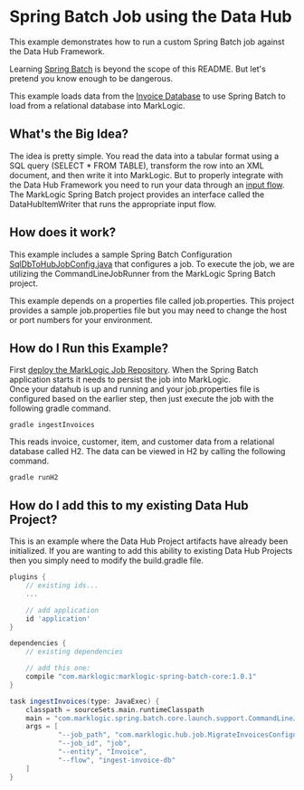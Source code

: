 # Spring Batch Job using the Data Hub

This example demonstrates how to run a custom Spring Batch job against the Data Hub Framework.

Learning [Spring Batch](http://docs.spring.io/spring-batch/reference/html/spring-batch-intro.html) is beyond the scope of this README. But let's pretend you know enough to be dangerous.

This example loads data from the [Invoice Database](./invoices-sql-diagram.jpg) to use Spring Batch to load from a relational database into MarkLogic. 

## What's the Big Idea?
The idea is pretty simple. You read the data into a tabular format using a SQL query (SELECT * FROM TABLE), transform the row into an XML document, and then write it into MarkLogic. But to properly integrate with the Data Hub Framework you need to run your data through an [input flow](https://github.com/marklogic-community/marklogic-data-hub/wiki/The-MarkLogic-Data-Hub-Overview#ingest).  The MarkLogic Spring Batch project provides an interface called the DataHubItemWriter that runs the appropriate input flow.  

## How does it work?
This example includes a sample Spring Batch Configuration [SqlDbToHubJobConfig.java](https://github.com/marklogic-community/marklogic-data-hub/blob/develop/examples/spring-batch/src/main/java/com/marklogic/hub/job/SqlDbToHubJobConfig.java) that configures a job.  To execute the job, we are utilizing the CommandLineJobRunner from the MarkLogic Spring Batch project.  

This example depends on a properties file called job.properties.  This project provides a sample job.properties file but you may need to change the host or port numbers for your environment.  

## How do I Run this Example?

First [deploy the MarkLogic Job Repository](https://github.com/marklogic-community/marklogic-spring-batch/wiki/MarkLogicJobRepository).  When the Spring Batch application starts it needs to persist the job into MarkLogic.  
Once your datahub is up and running and your job.properties file is configured based on the earlier step, then just execute the job with the following gradle command. 

`gradle ingestInvoices`

This reads invoice, customer, item, and customer data from a relational database called H2.  The data can be viewed in H2 by calling the following command.

`gradle runH2`

## How do I add this to my existing Data Hub Project?

This is an example where the Data Hub Project artifacts have already been initialized. If you are wanting to add this ability to existing Data Hub Projects then you simply need to modify the build.gradle file.

```gradle
plugins {
    // existing ids...
    ...

    // add application
    id 'application'
}

dependencies {
    // existing dependencies

    // add this one:
    compile "com.marklogic:marklogic-spring-batch-core:1.0.1"
}

task ingestInvoices(type: JavaExec) {
    classpath = sourceSets.main.runtimeClasspath
    main = "com.marklogic.spring.batch.core.launch.support.CommandLineJobRunner"
    args = [
            "--job_path", "com.marklogic.hub.job.MigrateInvoicesConfiguration",
            "--job_id", "job",
            "--entity", "Invoice",
            "--flow", "ingest-invoice-db"
    ]
}


```

